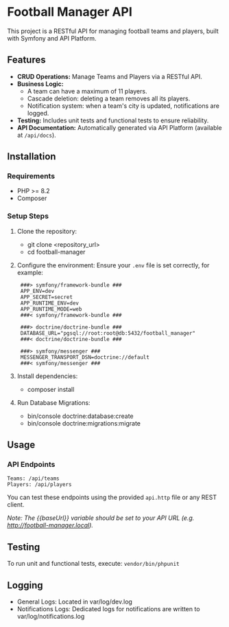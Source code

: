 # Football Manager API

This project is a RESTful API for managing football teams and players, built with Symfony and API Platform.

## Features

- **CRUD Operations:** Manage Teams and Players via a RESTful API.
- **Business Logic:**
    - A team can have a maximum of 11 players.
    - Cascade deletion: deleting a team removes all its players.
    - Notification system: when a team's city is updated, notifications are logged.
- **Testing:** Includes unit tests and functional tests to ensure reliability.
- **API Documentation:** Automatically generated via API Platform (available at `/api/docs`).

## Installation

### Requirements

- PHP >= 8.2
- Composer

### Setup Steps

1. Clone the repository:
   - git clone <repository_url>
   - cd football-manager

2. Configure the environment: Ensure your `.env` file is set correctly, for example:

        ###> symfony/framework-bundle ###
        APP_ENV=dev
        APP_SECRET=secret
        APP_RUNTIME_ENV=dev
        APP_RUNTIME_MODE=web
        ###< symfony/framework-bundle ###
        
        ###> doctrine/doctrine-bundle ###
        DATABASE_URL="pgsql://root:root@db:5432/football_manager"
        ###< doctrine/doctrine-bundle ###
        
        ###> symfony/messenger ###
        MESSENGER_TRANSPORT_DSN=doctrine://default
        ###< symfony/messenger ###

3. Install dependencies:
   - composer install

4. Run Database Migrations:
   - bin/console doctrine:database:create
   - bin/console doctrine:migrations:migrate

## Usage
### API Endpoints
    Teams: /api/teams
    Players: /api/players

You can test these endpoints using the provided `api.http` file or any REST client.

_Note: The {{baseUrl}} variable should be set to your API URL (e.g. http://football-manager.local)._

## Testing
To run unit and functional tests, execute: `vendor/bin/phpunit`

## Logging
 - General Logs: Located in var/log/dev.log
 - Notifications Logs: Dedicated logs for notifications are written to var/log/notifications.log 

